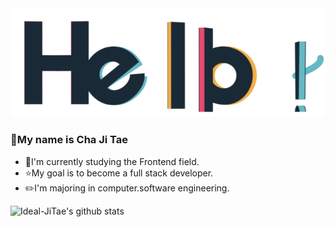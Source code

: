 <img src="./img/hello.gif" />

### 👋My name is Cha Ji Tae
- 🔭I'm currently studying the Frontend field.  
- ⭐My goal is to become a full stack developer.  
- ✏️I'm majoring in computer.software engineering.  
  
![Ideal-JiTae's github stats](https://github-readme-stats.vercel.app/api?username=Ideal-JiTae&show_icons=true&count_private=true&theme=react)
